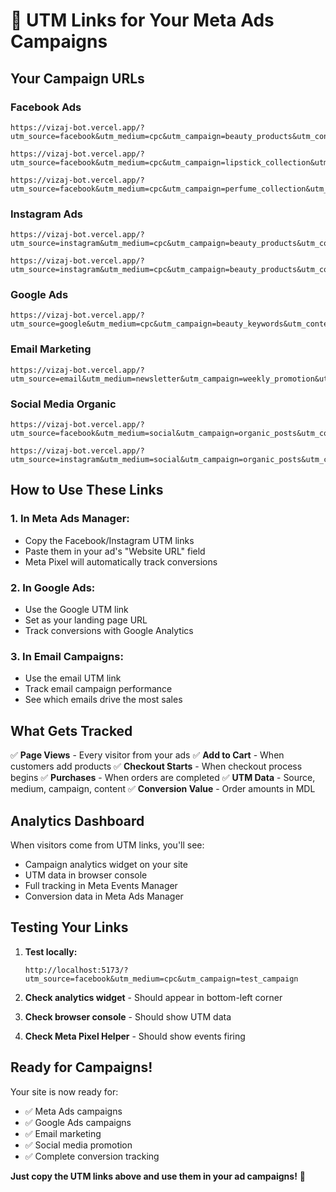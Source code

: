 # 🎯 UTM Links for Your Meta Ads Campaigns

## **Your Campaign URLs**

### **Facebook Ads**
```
https://vizaj-bot.vercel.app/?utm_source=facebook&utm_medium=cpc&utm_campaign=beauty_products&utm_content=carousel_ad

https://vizaj-bot.vercel.app/?utm_source=facebook&utm_medium=cpc&utm_campaign=lipstick_collection&utm_content=single_image_ad

https://vizaj-bot.vercel.app/?utm_source=facebook&utm_medium=cpc&utm_campaign=perfume_collection&utm_content=video_ad
```

### **Instagram Ads**
```
https://vizaj-bot.vercel.app/?utm_source=instagram&utm_medium=cpc&utm_campaign=beauty_products&utm_content=story_ad

https://vizaj-bot.vercel.app/?utm_source=instagram&utm_medium=cpc&utm_campaign=beauty_products&utm_content=feed_ad
```

### **Google Ads**
```
https://vizaj-bot.vercel.app/?utm_source=google&utm_medium=cpc&utm_campaign=beauty_keywords&utm_content=search_ad&utm_term=machiaj%20chisinau
```

### **Email Marketing**
```
https://vizaj-bot.vercel.app/?utm_source=email&utm_medium=newsletter&utm_campaign=weekly_promotion&utm_content=cta_button
```

### **Social Media Organic**
```
https://vizaj-bot.vercel.app/?utm_source=facebook&utm_medium=social&utm_campaign=organic_posts&utm_content=post_link

https://vizaj-bot.vercel.app/?utm_source=instagram&utm_medium=social&utm_campaign=organic_posts&utm_content=bio_link
```

## **How to Use These Links**

### **1. In Meta Ads Manager:**
- Copy the Facebook/Instagram UTM links
- Paste them in your ad's "Website URL" field
- Meta Pixel will automatically track conversions

### **2. In Google Ads:**
- Use the Google UTM link
- Set as your landing page URL
- Track conversions with Google Analytics

### **3. In Email Campaigns:**
- Use the email UTM link
- Track email campaign performance
- See which emails drive the most sales

## **What Gets Tracked**

✅ **Page Views** - Every visitor from your ads
✅ **Add to Cart** - When customers add products
✅ **Checkout Starts** - When checkout process begins
✅ **Purchases** - When orders are completed
✅ **UTM Data** - Source, medium, campaign, content
✅ **Conversion Value** - Order amounts in MDL

## **Analytics Dashboard**

When visitors come from UTM links, you'll see:
- Campaign analytics widget on your site
- UTM data in browser console
- Full tracking in Meta Events Manager
- Conversion data in Meta Ads Manager

## **Testing Your Links**

1. **Test locally:**
   ```
   http://localhost:5173/?utm_source=facebook&utm_medium=cpc&utm_campaign=test_campaign
   ```

2. **Check analytics widget** - Should appear in bottom-left corner

3. **Check browser console** - Should show UTM data

4. **Check Meta Pixel Helper** - Should show events firing

## **Ready for Campaigns!**

Your site is now ready for:
- ✅ Meta Ads campaigns
- ✅ Google Ads campaigns  
- ✅ Email marketing
- ✅ Social media promotion
- ✅ Complete conversion tracking

**Just copy the UTM links above and use them in your ad campaigns!** 🚀
